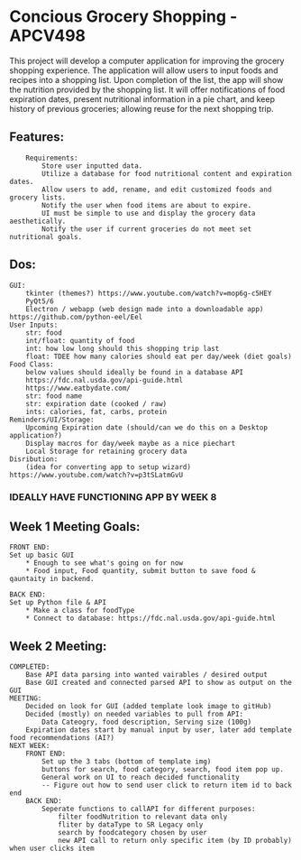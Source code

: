 # Concious Grocery Shopping - APCV498
This project will develop a computer application for improving the grocery shopping experience. 
The application will allow users to input foods and recipes into a shopping list. 
Upon completion of the list, the app will show the nutrition provided by the shopping list.
It will offer notifications of food expiration dates, present nutritional information in a pie chart,
and keep history of previous groceries; allowing reuse for the next shopping trip.

## Features:
        Requirements:
            Store user inputted data.
            Utilize a database for food nutritional content and expiration dates.
            Allow users to add, rename, and edit customized foods and grocery lists.
            Notify the user when food items are about to expire.
            UI must be simple to use and display the grocery data aesthetically.
            Notify the user if current groceries do not meet set nutritional goals.
##  Dos:
    GUI:
        tkinter (themes?) https://www.youtube.com/watch?v=mop6g-c5HEY
        PyQt5/6 
        Electron / webapp (web design made into a downloadable app) https://github.com/python-eel/Eel
    User Inputs:
        str: food
        int/float: quantity of food
        int: how low long should this shopping trip last
        float: TDEE how many calories should eat per day/week (diet goals)
    Food Class: 
        below values should ideally be found in a database API 
        https://fdc.nal.usda.gov/api-guide.html
        https://www.eatbydate.com/
        str: food name 
        str: expiration date (cooked / raw) 
        ints: calories, fat, carbs, protein
    Reminders/UI/Storage:
        Upcoming Expiration date (should/can we do this on a Desktop application?)
        Display macros for day/week maybe as a nice piechart
        Local Storage for retaining grocery data
    Disribution:
        (idea for converting app to setup wizard) https://www.youtube.com/watch?v=p3tSLatmGvU


### IDEALLY HAVE FUNCTIONING APP BY WEEK 8

## Week 1 Meeting Goals:
    FRONT END:
    Set up basic GUI
        * Enough to see what's going on for now
        * Food input, Food quantity, submit button to save food & qauntaity in backend.

    BACK END:
    Set up Python file & API
        * Make a class for foodType 
        * Connect to database: https://fdc.nal.usda.gov/api-guide.html

## Week 2 Meeting:
    COMPLETED:
        Base API data parsing into wanted vairables / desired output
        Base GUI created and connected parsed API to show as output on the GUI
    MEETING:
        Decided on look for GUI (added template look image to gitHub)
        Decided (mostly) on needed variables to pull from API:
            Data Cateogry, food description, Serving size (100g)
        Expiration dates start by manual input by user, later add template food recommendations (AI?)
    NEXT WEEK:
        FRONT END:
            Set up the 3 tabs (bottom of template img)
            buttons for search, food category, search, food item pop up.
            General work on UI to reach decided functionality
            -- Figure out how to send user click to return item id to back end
        BACK END:
            Seperate functions to callAPI for different purposes: 
                filter foodNutrition to relevant data only
                fliter by dataType to SR Legacy only
                search by foodcategory chosen by user
                new API call to return only specific item (by ID probably) when user clicks item
                